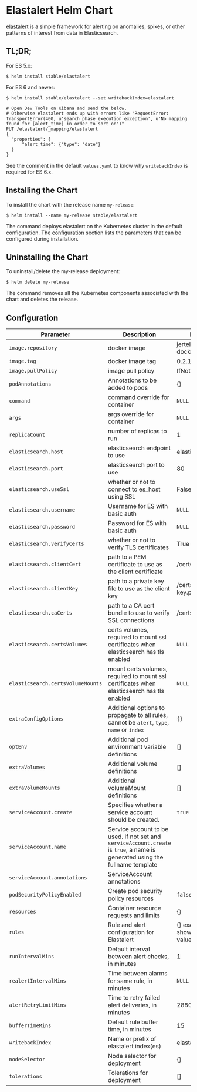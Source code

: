 # Elastalert Helm Chart

[elastalert](https://github.com/Yelp/elastalert) is a simple framework for alerting on anomalies, spikes, or other patterns of interest from data in Elasticsearch.

## TL;DR;

For ES 5.x:

```console
$ helm install stable/elastalert
```

For ES 6 and newer:

```console
$ helm install stable/elastalert --set writebackIndex=elastalert

# Open Dev Tools on Kibana and send the below.
# Otherwise elastalert ends up with errors like "RequestError: TransportError(400, u'search_phase_execution_exception', u'No mapping found for [alert_time] in order to sort on')"
PUT /elastalert/_mapping/elastalert
{
  "properties": {
      "alert_time": {"type": "date"}
  }
}
```

See the comment in the default `values.yaml` to know why `writebackIndex` is required for ES 6.x.

## Installing the Chart

To install the chart with the release name `my-release`:

```console
$ helm install --name my-release stable/elastalert
```

The command deploys elastalert on the Kubernetes cluster in the default configuration. The [configuration](#configuration) section lists the parameters that can be configured during installation.

## Uninstalling the Chart

To uninstall/delete the my-release deployment:

```console
$ helm delete my-release
```

The command removes all the Kubernetes components associated with the chart and deletes the release.

## Configuration

| Parameter                         | Description                                                                                                                   | Default                         |
|-----------------------------------|-------------------------------------------------------------------------------------------------------------------------------|---------------------------------|
| `image.repository`                | docker image                                                                                                                  | jertel/elastalert-docker        |
| `image.tag`                       | docker image tag                                                                                                              | 0.2.1                           |
| `image.pullPolicy`                | image pull policy                                                                                                             | IfNotPresent                    |
| `podAnnotations`                  | Annotations to be added to pods                                                                                               | {}                              |
| `command`                         | command override for container                                                                                                | `NULL`                          |
| `args`                            | args override for container                                                                                                   | `NULL`                          |
| `replicaCount`                    | number of replicas to run                                                                                                     | 1                               |
| `elasticsearch.host`              | elasticsearch endpoint to use                                                                                                 | elasticsearch                   |
| `elasticsearch.port`              | elasticsearch port to use                                                                                                     | 80                              |
| `elasticsearch.useSsl`            | whether or not to connect to es_host using SSL                                                                                | False                           |
| `elasticsearch.username`          | Username for ES with basic auth                                                                                               | `NULL`                          |
| `elasticsearch.password`          | Password for ES with basic auth                                                                                               | `NULL`                          |
| `elasticsearch.verifyCerts`       | whether or not to verify TLS certificates                                                                                     | True                            |
| `elasticsearch.clientCert`        | path to a PEM certificate to use as the client certificate                                                                    | /certs/client.pem               |
| `elasticsearch.clientKey`         | path to a private key file to use as the client key                                                                           | /certs/client-key.pem           |
| `elasticsearch.caCerts`           | path to a CA cert bundle to use to verify SSL connections                                                                     | /certs/ca.pem                   |
| `elasticsearch.certsVolumes`      | certs volumes, required to mount ssl certificates when elasticsearch has tls enabled                                          | `NULL`                          |
| `elasticsearch.certsVolumeMounts` | mount certs volumes, required to mount ssl certificates when elasticsearch has tls enabled                                    | `NULL`                          |
| `extraConfigOptions`              | Additional options to propagate to all rules, cannot be `alert`, `type`, `name` or `index`                                    | `{}`                            |
| `optEnv`                          | Additional pod environment variable definitions                                                                               | []                              |
| `extraVolumes`                    | Additional volume definitions                                                                                                 | []                              |
| `extraVolumeMounts`               | Additional volumeMount definitions                                                                                            | []                              |
| `serviceAccount.create`           | Specifies whether a service account should be created.                                                                        | `true`                          |
| `serviceAccount.name`             | Service account to be used. If not set and `serviceAccount.create` is `true`, a name is generated using the fullname template |                                 |
| `serviceAccount.annotations`      | ServiceAccount annotations                                                                                                    |                                 |
| `podSecurityPolicyEnabled`        | Create pod security policy resources                                                                                          | `false`                         |
| `resources`                       | Container resource requests and limits                                                                                        | {}                              |
| `rules`                           | Rule and alert configuration for Elastalert                                                                                   | {} example shown in values.yaml |
| `runIntervalMins`                 | Default interval between alert checks, in minutes                                                                             | 1                               |
| `realertIntervalMins`             | Time between alarms for same rule, in minutes                                                                                 | `NULL`                          |
| `alertRetryLimitMins`             | Time to retry failed alert deliveries, in minutes                                                                             | 2880 (2 days)                   |
| `bufferTimeMins`                  | Default rule buffer time, in minutes                                                                                          | 15                              |
| `writebackIndex`                  | Name or prefix of elastalert index(es)                                                                                        | elastalert_status               |
| `nodeSelector`                    | Node selector for deployment                                                                                                  | {}                              |
| `tolerations`                     | Tolerations for deployment                                                                                                    | []                              |
